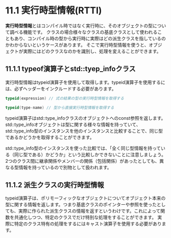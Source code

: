# 11.1 実行時型情報(RTTI)
**実行時型情報**とはコンパイル時ではなく実行時に、そのオブジェクトの型について調べる機能です。
クラスの場合様々なクラスの基底クラスとして使われることもあり、コンパイル時の型から実行時に実際はどの派生クラスを指しているのかわからないというケースがあります。
そこで実行時型情報を使うと、オブジェクトが実際にはどのクラスなのかを識別し、処理を変えることができます。

## 11.1.1 typeof演算子とstd::tyep_infoクラス
実行時型情報はtypeid演算子を使用して取得します。typeid演算子を使用するには、必ず<typeinfo>ヘッダーをインクルードする必要があります。

```C++
typeid(expression) // 式の結果の型の実行時型情報を取得する

typeid(type-name) // 型から直接実行時型情報を取得する
```
typeid演算子はstd::type_infoクラスのオブジェクトへのconst参照を返します。std::type_infoオブジェクトは型に関する様々な情報を持っていて、std::type_info型のインスタンスを他のインスタンスと比較することで、同じ型であるかどうかを取得することができます。

std::type_info型のインスタンスを使った比較では、「全く同じ型情報を持っている（同じ型である）かどうか」という比較しかできないことに注意しましょう。
2つのクラス間に継承関係やメンバーの関係（包括関係）があったとしても、異なる型情報を持っているので別物として扱われます。

## 11.1.2 派生クラスの実行時型情報
typeid演算子は、ポリモーフィックなオブジェクトについてオブジェクト本来の型に関する情報を返します。つまり基底クラスのポインターや参照を使ったとしても、実際に作られた派生クラスの情報を返すというわけです。これによって関数を共通化しつつ、特定のクラスでだけ特別な処理をすることができます。
実際に特定のクラス特有の処理をするにはキャスト演算子を使用する必要があります。
